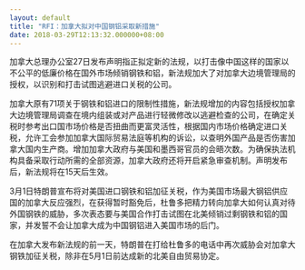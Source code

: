 ```yaml
---
layout: default
title: "RFI：加拿大拟对中国钢铝采取新措施"
date: 2018-03-29T12:13:32.000000+08:00
---
```


加拿大总理办公室27日发布声明指正拟定新的法规，以打击像中国这样的国家以不公平的低廉价格在国外市场倾销钢铁和铝，新法规加大了对加拿大边境管理局的授权，以识别和打击试图逃避进口关税的公司。

加拿大原有71项关于钢铁和铝进口的限制性措施，新法规增加的内容包括授权加拿大边境管理局调查在境内组装或对产品进行轻微修改以逃避检查的公司，在确定关税时参考出口国市场价格是否扭曲而更富灵活性，根据国内市场价格确定进口关税，允许工会参加加拿大国际贸易法庭等机构的诉讼，以查明外国产品是否伤害加拿大国内生产商。增加加拿大政府与美国和墨西哥官员的会晤次数。为确保执法机构具备采取行动所需的全部资源，加拿大政府还将开启紧急审查机制。声明发布后，新法规将在15天后生效。

3月1日特朗普宣布将对美国进口钢铁和铝加征关税，作为美国市场最大钢铝供应国的加拿大反应强烈，在获得暂时豁免后，杜鲁多把精力转向加拿大如何认真对待外国钢铁的威胁，多次表态要与美国合作打击试图在北美倾销过剩钢铁和铝的国家，并发誓不会让加拿大成为中国钢铝进入美国市场的后门。

在加拿大发布新法规的前一天，特朗普在打给杜鲁多的电话中再次威胁会对加拿大钢铁加征关税，除非在5月1日前达成新的北美自由贸易协定。

